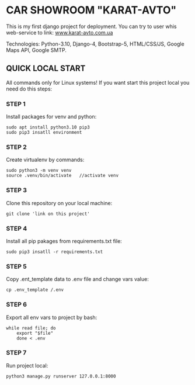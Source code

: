 # CAR SHOWROOM "KARAT-AVTO" 

This is my first django project for deployment. You can try to user whis web-service to link: www.karat-avto.com.ua

Technologies: Python-3.10, Django-4, Bootstrap-5, HTML/CSS/JS, Google Maps API, Google SMTP.  

## QUICK LOCAL START

All commands only for Linux systems! If you want start this project local you need do this steps:

### STEP 1

Install packages for venv and python:

    sudo apt install python3.10 pip3
    sudo pip3 insatll environment

### STEP 2

Create virtualenv by commands:

    sudo python3 -m venv venv
    source .venv/bin/activate   //activate venv 

### STEP 3

Clone this repository on your local machine:
    
    git clone 'link on this project'

### STEP 4

Install all pip pakages from requirements.txt file:

    sudo pip3 insatll -r requirements.txt

### STEP 5

Copy .ent_template data to .env file and change vars value:

    cp .env_template /.env

### STEP 6 

Export all env vars to project by bash:

    while read file; do
        export "$file"
        done < .env

### STEP 7 

Run project local:

    python3 manage.py runserver 127.0.0.1:8000